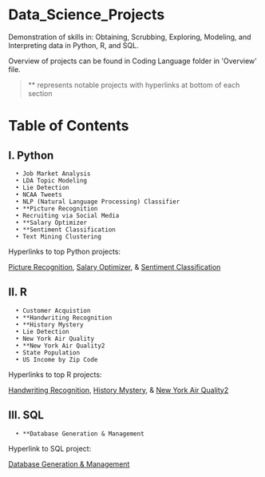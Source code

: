 # Data_Science_Projects
Demonstration of skills in: Obtaining, Scrubbing, Exploring, Modeling, and Interpreting data in Python, R, and SQL.

Overview of projects can be found in Coding Language folder in 'Overview' file.
   > ** represents notable projects with hyperlinks at bottom of each section 

# Table of Contents
   ## I. Python
      • Job Market Analysis
      • LDA Topic Modeling
      • Lie Detection
      • NCAA Tweets
      • NLP (Natural Language Processing) Classifier
      • **Picture Recognition
      • Recruiting via Social Media
      • **Salary Optimizer
      • **Sentiment Classification
      • Text Mining Clustering
   
   
Hyperlinks to top Python projects:

[Picture Recognition](https://github.com/darrellnelson2/Data_Science_Projects/tree/master/Python/Picture_Recognition),
[Salary Optimizer](https://github.com/darrellnelson2/Data_Science_Projects/tree/master/Python/Salary_Optimizer), &
[Sentiment Classification](https://github.com/darrellnelson2/Data_Science_Projects/tree/master/Python/Sentiment_Classification)
   ## II. R
      • Customer Acquistion
      • **Handwriting Recognition
      • **History Mystery
      • Lie Detection
      • New York Air Quality
      • **New York Air Quality2
      • State Population
      • US Income by Zip Code
         
Hyperlinks to top R projects:

[Handwriting Recognition](https://github.com/darrellnelson2/Data_Science_Projects/tree/master/R/Handwriting_Recognition),
[History Mystery](https://github.com/darrellnelson2/Data_Science_Projects/tree/master/R/History_Mystery), &
[New York Air Quality2](https://github.com/darrellnelson2/Data_Science_Projects/tree/master/R/New_York_Air_Quality2.pdf)
      

          
   ## III. SQL
      • **Database Generation & Management
      
 Hyperlink to SQL project:

[Database Generation & Management](https://github.com/darrellnelson2/Data_Science_Projects/tree/master/SQL/Database_Generation_%26_Management)
